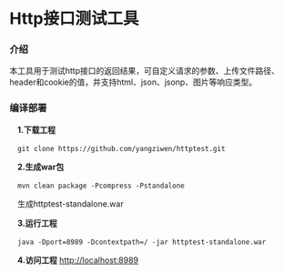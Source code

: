 # Http接口测试工具

### 介绍
本工具用于测试http接口的返回结果，可自定义请求的参数、上传文件路径、header和cookie的值，并支持html、json、jsonp、图片等响应类型。

### 编译部署

&ensp;&ensp;**1.下载工程**

&ensp;&ensp;`git clone https://github.com/yangziwen/httptest.git`

&ensp;&ensp;**2.生成war包**

&ensp;&ensp;`mvn clean package -Pcompress -Pstandalone`

&ensp;&ensp;生成httptest-standalone.war

&ensp;&ensp;**3.运行工程**

&ensp;&ensp;`java -Dport=8989 -Dcontextpath=/ -jar httptest-standalone.war`

&ensp;&ensp;**4.访问工程** [http://localhost:8989](http://localhost:8989)